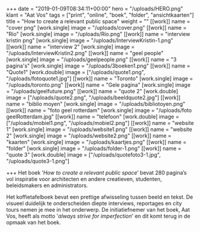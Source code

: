 +++
date = "2019-01-09T08:34:11+00:00"
hero = "/uploads/HERO.png"
klant = "Aat Vos"
tags = ["print", "online", "boek", "folder", "ansichtkaarten"]
title = "How to create a relevant public space"
weight = ""
[[work]]
name = "cover png"
[work.single]
image = "/uploads/cover.png"
[[work]]
name = "Rio"
[work.single]
image = "/uploads/Rio.png"
[[work]]
name = "interview kristin png"
[work.single]
image = "/uploads/InterviewKristin-1.png"
[[work]]
name = "interview 2"
[work.single]
image = "/uploads/InterviewKristin2.png"
[[work]]
name = "geel people"
[work.single]
image = "/uploads/geelpeople.png"
[[work]]
name = "3 pagina's"
[work.single]
image = "/uploads/3boeken1.png"
[[work]]
name = "Quote1"
[work.double]
image = ["/uploads/quote1.png", "/uploads/fotoquote1.jpg"]
[[work]]
name = "Toronto"
[work.single]
image = "/uploads/toronto.png"
[[work]]
name = "Gele pagina"
[work.single]
image = "/uploads/geelfuture.png"
[[work]]
name = "quote 2"
[work.double]
image = ["/uploads/quote2.png", "/uploads/beeldquote2.jpg"]
[[work]]
name = "biblio moyen"
[work.single]
image = "/uploads/bibliotoyen.png"
[[work]]
name = "foto geel rotterdam"
[work.single]
image = "/uploads/foto geelRotterdam.jpg"
[[work]]
name = "telefoon"
[work.double]
image = ["/uploads/mobiel1.png", "/uploads/mobiel2.png"]
[[work]]
name = "website 1"
[work.single]
image = "/uploads/website1.png"
[[work]]
name = "website 2"
[work.single]
image = "/uploads/website2.png"
[[work]]
name = "kaarten"
[work.single]
image = "/uploads/kaartjes.png"
[[work]]
name = "folder"
[work.single]
image = "/uploads/folder-1.png"
[[work]]
name = "quote 3"
[work.double]
image = ["/uploads/quotefoto3-1.jpg", "/uploads/quote3-1.png"]

+++
Het boek ‘_How to create a relevant public space_’ bevat 280 pagina’s vol inspiratie voor architecten en andere creatieven, studenten, beleidsmakers en administrators. 

Het koffietafelboek bevat een prettige afwisseling tussen beeld en tekst. De visueel duidelijk te onderscheiden diepte interviews, reportages en city tours nemen je mee in het onderwerp. De initiatiefnemer van het boek, Aat Vos, heeft als motto '_always strive for imperfection_' en dit komt terug in de opmaak van het boek. 